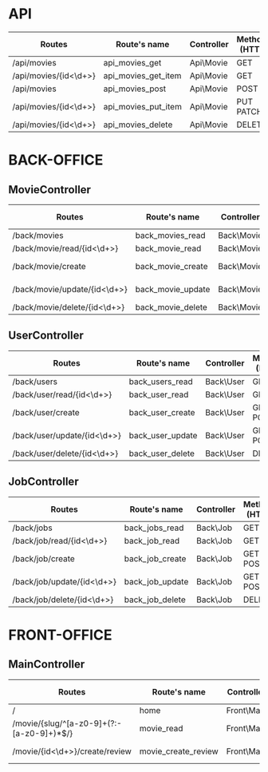 # API

| Routes                | Route's name        | Controller | Methods (HTTP) | Méthods      |
| --------------------- | ------------------- | ---------- | -------------- | ------------ |
| /api/movies           | api_movies_get      | Api\Movie  | GET            | readMovies() |
| /api/movies/{id<\d+>} | api_movies_get_item | Api\Movie  | GET            | readMovie()  |
| /api/movies           | api_movies_post     | Api\Movie  | POST           | create()     |
| /api/movies/{id<\d+>} | api_movies_put_item | Api\Movie  | PUT PATCH      | update()     |
| /api/movies/{id<\d+>} | api_movies_delete   | Api\Movie  | DELETE         | delete()     |

# BACK-OFFICE

## MovieController

| Routes                       | Route's name      | Controller | Methods (HTTP) | Méthods      |
| ---------------------------- | ----------------- | ---------- | -------------- | ------------ |
| /back/movies                 | back_movies_read  | Back\Movie | GET            | readMovies() |
| /back/movie/read/{id<\d+>}   | back_movie_read   | Back\Movie | GET            | readMovie()  |
| /back/movie/create           | back_movie_create | Back\Movie | GET POST       | create()     |
| /back/movie/update/{id<\d+>} | back_movie_update | Back\Movie | GET POST       | update()     |
| /back/movie/delete/{id<\d+>} | back_movie_delete | Back\Movie | DELETE         | delete()     |

## UserController

| Routes                      | Route's name     | Controller | Methods (HTTP) | Méthods     |
| --------------------------- | ---------------- | ---------- | -------------- | ----------- |
| /back/users                 | back_users_read  | Back\User  | GET            | readUsers() |
| /back/user/read/{id<\d+>}   | back_user_read   | Back\User  | GET            | readUser()  |
| /back/user/create           | back_user_create | Back\User  | GET POST       | create()    |
| /back/user/update/{id<\d+>} | back_user_update | Back\User  | GET POST       | update()    |
| /back/user/delete/{id<\d+>} | back_user_delete | Back\User  | DELETE         | delete()    |

## JobController

| Routes                     | Route's name    | Controller | Methods (HTTP) | Méthods    |
| -------------------------- | --------------- | ---------- | -------------- | ---------- |
| /back/jobs                 | back_jobs_read  | Back\Job   | GET            | readJobs() |
| /back/job/read/{id<\d+>}   | back_job_read   | Back\Job   | GET            | readJob()  |
| /back/job/create           | back_job_create | Back\Job   | GET POST       | create()   |
| /back/job/update/{id<\d+>} | back_job_update | Back\Job   | GET POST       | update()   |
| /back/job/delete/{id<\d+>} | back_job_delete | Back\Job   | DELETE         | delete()   |

# FRONT-OFFICE

## MainController

| Routes                                    | Route's name        | Controller | Methods (HTTP) | Méthods     |
| ----------------------------------------- | ------------------- | ---------- | -------------- | ----------- |
| /                                         | home                | Front\Main | GET            | home()      |
| /movie/{slug/^[a-z0-9]+(?:-[a-z0-9]+)*$/} | movie_read          | Front\Main | GET            | readMovie() |
| /movie/{id<\d+>}/create/review            | movie_create_review | Front\Main | GET POST       | create()    |

